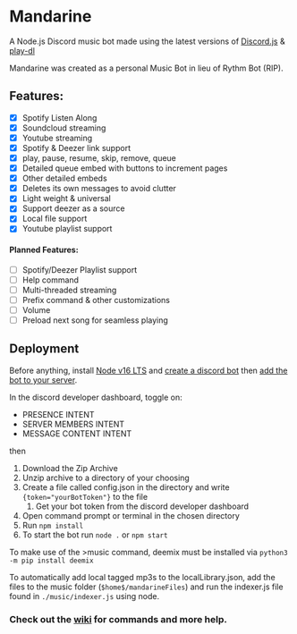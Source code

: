 # Mandarine
A Node.js Discord music bot made using the latest versions of [Discord.js](https://github.com/discordjs/discord.js/) & [play-dl](https://github.com/play-dl/play-dl)

Mandarine was created as a personal Music Bot in lieu of Rythm Bot (RIP).

## Features:
- [x] Spotify Listen Along
- [x] Soundcloud streaming
- [x] Youtube streaming
- [x] Spotify & Deezer link support
- [x] play, pause, resume, skip, remove, queue
- [x] Detailed queue embed with buttons to increment pages
- [x] Other detailed embeds
- [x] Deletes its own messages to avoid clutter
- [x] Light weight & universal
- [x] Support deezer as a source
- [x] Local file support
- [x] Youtube playlist support

#### Planned Features:
- [ ] Spotify/Deezer Playlist support
- [ ] Help command
- [ ] Multi-threaded streaming
- [ ] Prefix command & other customizations
- [ ] Volume
- [ ] Preload next song for seamless playing

## Deployment
Before anything, install [Node v16 LTS](https://nodejs.org/en/) 
and [create a discord bot](https://discord.com/developers/applications)
then [add the bot to your server](https://help.pebblehost.com/en/article/how-to-invite-your-bot-to-a-discord-server-1asdlyg/).

In the discord developer dashboard, toggle on:
- PRESENCE INTENT
- SERVER MEMBERS INTENT
- MESSAGE CONTENT INTENT

then

1. Download the Zip Archive
2. Unzip archive to a directory of your choosing
3. Create a file called config.json in the directory and write `{token="yourBotToken"}` to the file
    1. Get your bot token from the discord developer dashboard
4. Open command prompt or terminal in the chosen directory
5. Run `npm install`
5. To start the bot run `node .` or `npm start`

To make use of the >music command, deemix must be installed via `python3 -m pip install deemix`

To automatically add local tagged mp3s to the localLibrary.json, add the files to the music folder (`$home$/mandarineFiles`) and run the indexer.js file found in `./music/indexer.js` using node.

### Check out the [wiki](https://github.com/karyeet/Mandarine/wiki) for commands and more help.
